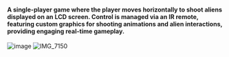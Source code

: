 #### A single-player game where the player moves horizontally to shoot aliens displayed on an LCD screen. Control is managed via an IR remote, featuring custom graphics for shooting animations and alien interactions, providing engaging real-time gameplay.
![image](https://github.com/RY4N247/ArduinoSpaceInvaders/assets/99217688/c5f709ca-7eb6-442a-b77c-e97be958dd74)
![IMG_7150](https://github.com/user-attachments/assets/cc985dde-0fc4-475b-b814-9d9c4637d67f)

